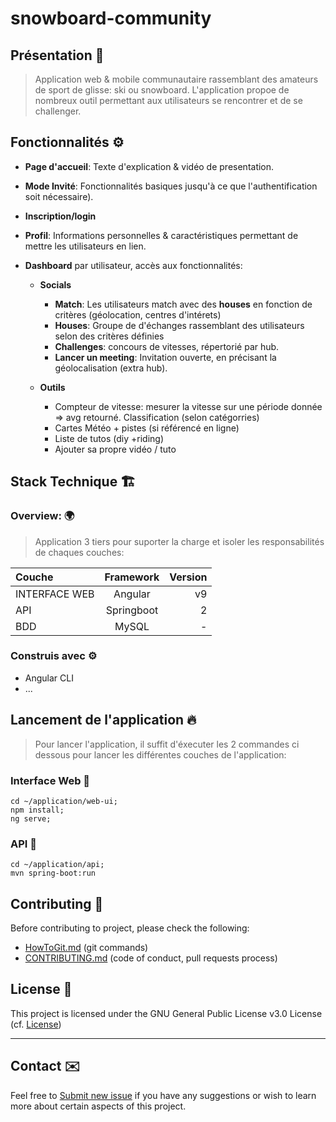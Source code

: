 # snowboard-community

## Présentation 📜

> Application web & mobile communautaire rassemblant des amateurs de sport de glisse: ski ou snowboard. L'application propoe de nombreux outil permettant aux utilisateurs se rencontrer et de se challenger.

## Fonctionnalités ⚙️

- **Page d'accueil**: Texte d'explication & vidéo de presentation.
- **Mode Invité**: Fonctionnalités basiques jusqu'à ce que l'authentification soit nécessaire).
- **Inscription/login**
- **Profil**: Informations personnelles & caractéristiques permettant de mettre les utilisateurs en lien.

- **Dashboard** par utilisateur, accès aux fonctionnalités:

  - **Socials**
    - **Match**: Les utilisateurs match avec des **houses** en fonction de critères (géolocation, centres d'intérets)
    - **Houses**: Groupe de d'échanges rassemblant des utilisateurs selon des critères définies
    - **Challenges**: concours de vitesses, répertorié par hub.
    - **Lancer un meeting**: Invitation ouverte, en précisant la géolocalisation (extra hub).
  
  - **Outils**
    - Compteur de vitesse: mesurer la vitesse sur une période donnée => avg retourné. Classification (selon catégorries)
    - Cartes Météo + pistes (si référencé en ligne)
    - Liste de tutos (diy +riding)
    - Ajouter sa propre vidéo / tuto

## Stack Technique 🏗

### Overview: 🌍

> Application 3 tiers pour suporter la charge et isoler les responsabilités de chaques couches:

Couche | Framework | Version
:------|:---------:|------:|
INTERFACE WEB | Angular | v9
API | Springboot | 2
BDD|  MySQL | -

### Construis avec ⚙️

- Angular CLI
- ...

## Lancement de l'application 🔥

> Pour lancer l'application, il suffit d'éxecuter les 2 commandes ci dessous pour lancer les différentes couches de l'application:

### Interface Web 🎨

```shell
cd ~/application/web-ui;
npm install;
ng serve;
```

### API 🔐

```shell
cd ~/application/api;
mvn spring-boot:run
```

## Contributing 🙌

Before contributing to project, please check the following:

* [HowToGit.md](https://gist.github.com/louiiuol/2697f8217853689fef9173e4eaad5386#versioning-how-to-git) (git commands)
* [CONTRIBUTING.md](https://gist.github.com/louiiuol/f1ca9436c877c85f39f20e683ed64156) (code of conduct,  pull requests process)

## License 💼

This project is licensed under the GNU General Public License v3.0 License (cf. [License](LICENSE.md))

***

## Contact ✉️

Feel free to [Submit new issue](https://github.com/louiiuol/ride-community/issues) if you have any suggestions or wish to learn more about certain aspects of this project.
